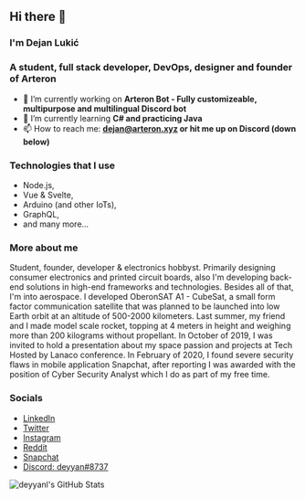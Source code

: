 ## Hi there 👋
### I'm Dejan Lukić
### A student, full stack developer, DevOps, designer and founder of Arteron

- 🔭 I’m currently working on **Arteron Bot - Fully customizeable, multipurpose and multilingual Discord bot**
- 🌱 I’m currently learning **C# and practicing Java**
- 📫 How to reach me: **dejan@arteron.xyz or hit me up on Discord (down below)**

### Technologies that I use
- Node.js,
- Vue & Svelte,
- Arduino (and other IoTs),
- GraphQL,
- and many more...

### More about me
Student, founder, developer & electronics hobbyst. Primarily designing consumer electronics and printed circuit boards, also I'm developing back-end solutions in high-end frameworks and technologies. Besides all of that, I'm into aerospace. I developed OberonSAT A1 - CubeSat, a small form factor communication satellite that was planned to be launched into low Earth orbit at an altitude of 500-2000 kilometers. Last summer, my friend and I made model scale rocket, topping at 4 meters in height and weighing more than 200 kilograms without propellant. In October of 2019, I was invited to hold a presentation about my space passion and projects at Tech Hosted by Lanaco conference. In February of 2020, I found severe security flaws in mobile application Snapchat, after reporting I was awarded with the position of Cyber Security Analyst which I do as part of my free time. 

### Socials
- [LinkedIn](https://www.linkedin.com/in/deyyanl/)
- [Twitter](https://www.twitter.com/deyyanl)
- [Instagram](https://www.instagram.com/deyyanl)
- [Reddit](https://www.reddit.com/user/deyyanl)
- [Snapchat](https://www.snapchat.com/add/deyyanl)
- [Discord: deyyan#8737](https://discord.gg/fq7QdJP)

![deyyanl's GitHub Stats](https://github-readme-stats.vercel.app/api?username=deyyanl&count_private=true&show_icons=true&theme=dark)
